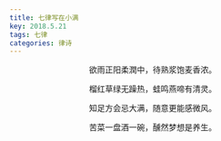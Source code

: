 ```yaml
---
title: 七律写在小满
key: 2018.5.21
tags: 七律
categories: 律诗
---
```


<p align="center">欲雨正阳柔潤中，待熟浆饱麦香浓。
</p>
<p align="center">榴红草绿无躁热，蛙鸣燕啼有清灵。
</p>
<p align="center">知足方会忌大满，随意更能感微风。
</p>
<p align="center">苦菜一盘酒一碗，醺然梦想是养生。
</p>
<p align="center"></br>
</p>
